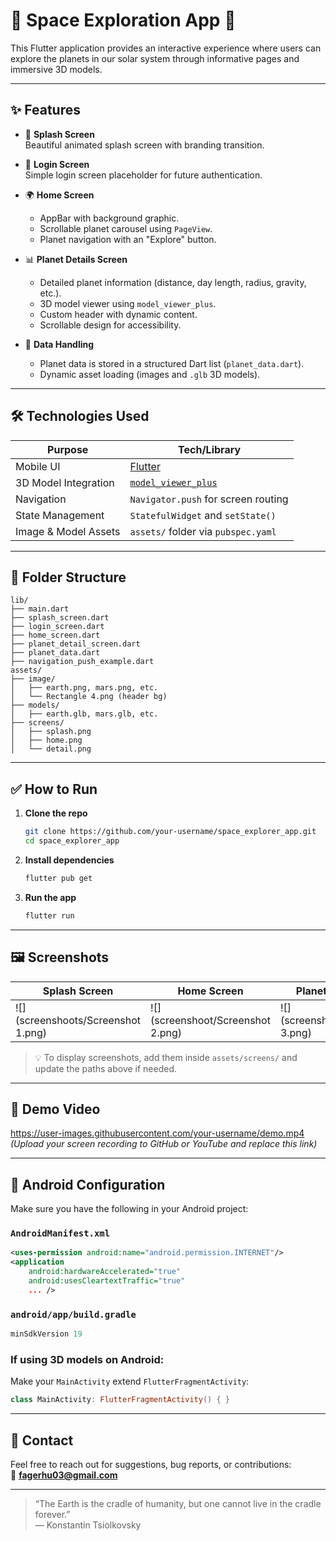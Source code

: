 
# 🌌 Space Exploration App 🚀

This Flutter application provides an interactive experience where users can explore the planets in our solar system through informative pages and immersive 3D models.

---

## ✨ Features

- 🚀 **Splash Screen**  
  Beautiful animated splash screen with branding transition.

- 🔐 **Login Screen**  
  Simple login screen placeholder for future authentication.

- 🌍 **Home Screen**
  - AppBar with background graphic.
  - Scrollable planet carousel using `PageView`.
  - Planet navigation with an "Explore" button.

- 📊 **Planet Details Screen**
  - Detailed planet information (distance, day length, radius, gravity, etc.).
  - 3D model viewer using `model_viewer_plus`.
  - Custom header with dynamic content.
  - Scrollable design for accessibility.

- 🧠 **Data Handling**
  - Planet data is stored in a structured Dart list (`planet_data.dart`).
  - Dynamic asset loading (images and `.glb` 3D models).

---

## 🛠️ Technologies Used

| Purpose                  | Tech/Library                          |
|--------------------------|----------------------------------------|
| Mobile UI                | [Flutter](https://flutter.dev)         |
| 3D Model Integration     | [`model_viewer_plus`](https://pub.dev/packages/model_viewer_plus) |
| Navigation               | `Navigator.push` for screen routing    |
| State Management         | `StatefulWidget` and `setState()`      |
| Image & Model Assets     | `assets/` folder via `pubspec.yaml`    |

---

## 📂 Folder Structure

```
lib/
├── main.dart
├── splash_screen.dart
├── login_screen.dart
├── home_screen.dart
├── planet_detail_screen.dart
├── planet_data.dart
├── navigation_push_example.dart
assets/
├── image/
│   ├── earth.png, mars.png, etc.
│   └── Rectangle 4.png (header bg)
├── models/
│   ├── earth.glb, mars.glb, etc.
├── screens/
│   ├── splash.png
│   ├── home.png
│   └── detail.png
```

---

## ✅ How to Run

1. **Clone the repo**
   ```bash
   git clone https://github.com/your-username/space_explorer_app.git
   cd space_explorer_app
   ```

2. **Install dependencies**
   ```bash
   flutter pub get
   ```

3. **Run the app**
   ```bash
   flutter run
   ```

---

## 🖼️ Screenshots

| Splash Screen               | Home Screen                | Planet Detail Page        |
|----------------------------|----------------------------|---------------------------|
| ![](screenshoots/Screenshot 1.png) | ![](screenshoot/Screenshot 2.png) | ![](screenshoot/Screenshot 3.png) |

> 💡 To display screenshots, add them inside `assets/screens/` and update the paths above if needed.

---

## 🎥 Demo Video

https://user-images.githubusercontent.com/your-username/demo.mp4  
*(Upload your screen recording to GitHub or YouTube and replace this link)*

---

## 🔧 Android Configuration

Make sure you have the following in your Android project:

### `AndroidManifest.xml`
```xml
<uses-permission android:name="android.permission.INTERNET"/>
<application
    android:hardwareAccelerated="true"
    android:usesCleartextTraffic="true"
    ... />
```

### `android/app/build.gradle`
```gradle
minSdkVersion 19
```

### If using 3D models on Android:
Make your `MainActivity` extend `FlutterFragmentActivity`:

```kotlin
class MainActivity: FlutterFragmentActivity() { }
```

---

## 📩 Contact

Feel free to reach out for suggestions, bug reports, or contributions:  
📧 **[fagerhu03@gmail.com](mailto:fagerhu03@gmail.com)**

---

> “The Earth is the cradle of humanity, but one cannot live in the cradle forever.”  
> — Konstantin Tsiolkovsky
